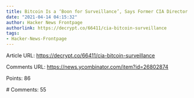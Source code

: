 ```yaml
---
title: Bitcoin Is a ‘Boon for Surveillance’, Says Former CIA Director
date: "2021-04-14 04:15:32"
author: Hacker News Frontpage
authorlink: https://decrypt.co/66411/cia-bitcoin-surveillance
tags:
- Hacker-News-Frontpage
---
```


<p>Article URL: <a href="https://decrypt.co/66411/cia-bitcoin-surveillance">https://decrypt.co/66411/cia-bitcoin-surveillance</a></p>
<p>Comments URL: <a href="https://news.ycombinator.com/item?id=26802874">https://news.ycombinator.com/item?id=26802874</a></p>
<p>Points: 86</p>
<p># Comments: 55</p>
